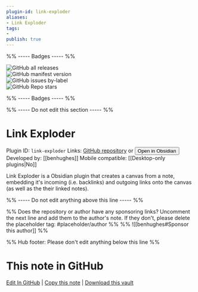 ```yaml
---
plugin-id: link-exploder
aliases:
- Link Exploder
tags: 
- 
publish: true
---
```


%% ----- Badges ----- %%

![GitHub all releases](https://img.shields.io/github/downloads/benhughes/obsidian-link-exploder/total?color=573E7A&logo=github&style=for-the-badge)   
![GitHub manifest version](https://img.shields.io/github/manifest-json/v/benhughes/obsidian-link-exploder?color=573E7A&logo=github&style=for-the-badge)   
![GitHub issues by-label](https://img.shields.io/github/issues/benhughes/obsidian-link-exploder/help%20wanted?color=573E7A&logo=github&style=for-the-badge)   
![GitHub Repo stars](https://img.shields.io/github/stars/benhughes/obsidian-link-exploder?color=573E7A&logo=github&style=for-the-badge)

%% ----- Badges ----- %%

%% ----- Do not edit this section ----- %%

# Link Exploder

Plugin ID: `link-exploder`
Links: [GitHub repository](https://github.com/benhughes/obsidian-link-exploder) or [<button id=HH>Open in Obsidian</button>](obsidian://show-plugin?id=link-exploder)
Developed by: [[benhughes]]
Mobile compatible: [[Desktop-only plugins|No]]

Link Exploder is a Obsidian plugin that creates a canvas from a note, embedding it's incoming (i.e. backlinks) and outgoing links onto the canvas (as well as the their linked notes).

%% ----- Do not edit anything above this line ----- %% 

%% Does the repository or author have any sponsoring links? Uncomment the next line and add them to the author's note. If they don't, please delete the placeholder tag: #placeholder/author %%
%% ![[benhughes#Sponsor this author]] %%

%% Hub footer: Please don't edit anything below this line %%

# This note in GitHub

<span class="git-footer">[Edit In GitHub](https://github.dev/obsidian-community/obsidian-hub/blob/main/02%20-%20Community%20Expansions/02.05%20All%20Community%20Expansions/Plugins/link-exploder.md "git-hub-edit-note") | [Copy this note](https://raw.githubusercontent.com/obsidian-community/obsidian-hub/main/02%20-%20Community%20Expansions/02.05%20All%20Community%20Expansions/Plugins/link-exploder.md "git-hub-copy-note") | [Download this vault](https://github.com/obsidian-community/obsidian-hub/archive/refs/heads/main.zip "git-hub-download-vault") </span>
